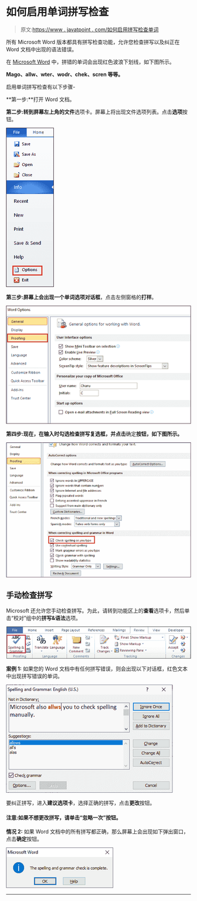 # 如何启用单词拼写检查

> 原文:[https://www . javatpoint . com/如何启用拼写检查单词](https://www.javatpoint.com/how-to-enable-spell-check-in-word)

所有 Microsoft Word 版本都具有拼写检查功能，允许您检查拼写以及纠正在 Word 文档中出现的语法错误。

在 [Microsoft Word](https://www.javatpoint.com/ms-word-tutorial) 中，拼错的单词会出现红色波浪下划线，如下图所示。

**Mago、allw、wter、wodr、chek、scren 等等。**

启用单词拼写检查有以下步骤-

**第一步:**打开 Word 文档。

**第二步:**转到屏幕左上角的**文件**选项卡。屏幕上将出现文件选项列表。点击**选项**按钮。

![How to enable Spell Check in Word](img/9b300284a3126f1cabceede652c91219.png)

**第三步:**屏幕上会出现一个单词**选项对话框**，点击左侧窗格的**打样**。

![How to enable Spell Check in Word](img/73845c3792cd475eed2a950caa609a2c.png)

**第四步:**现在，在输入时勾选**检查拼写复选框，并点击**确定**按钮，如下图所示。**

![How to enable Spell Check in Word](img/55961c7d0fe076dd7f6373ff6fe5217d.png)

## 手动检查拼写

Microsoft 还允许您手动检查拼写。为此，请转到功能区上的**查看**选项卡，然后单击“校对”组中的**拼写&语法**选项。

![How to enable Spell Check in Word](img/e67de4b7995d8fd869c32397adecdefa.png)

**案例 1:** 如果您的 Word 文档中有任何拼写错误，则会出现以下对话框，红色文本中出现拼写错误的单词。

![How to enable Spell Check in Word](img/e731bcc856bd1ed3be3eb1094dd07722.png)

要纠正拼写，进入**建议选项卡**，选择正确的拼写，点击**更改**按钮。

#### 注意:如果不想更改拼写，请单击“忽略一次”按钮。

**情况 2:** 如果 Word 文档中的所有拼写都正确，那么屏幕上会出现如下弹出窗口，点击**确定**按钮。

![How to enable Spell Check in Word](img/c9e7e4512e97b35787fd0e058fe11b5d.png)

* * *
